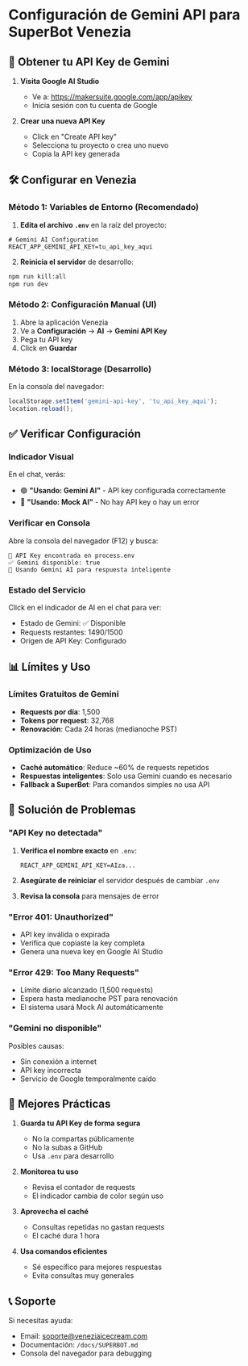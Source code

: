 # Configuración de Gemini API para SuperBot Venezia

## 🔑 Obtener tu API Key de Gemini

1. **Visita Google AI Studio**
   - Ve a: https://makersuite.google.com/app/apikey
   - Inicia sesión con tu cuenta de Google

2. **Crear una nueva API Key**
   - Click en "Create API key"
   - Selecciona tu proyecto o crea uno nuevo
   - Copia la API key generada

## 🛠️ Configurar en Venezia

### Método 1: Variables de Entorno (Recomendado)

1. **Edita el archivo `.env`** en la raíz del proyecto:
```env
# Gemini AI Configuration
REACT_APP_GEMINI_API_KEY=tu_api_key_aqui
```

2. **Reinicia el servidor** de desarrollo:
```bash
npm run kill:all
npm run dev
```

### Método 2: Configuración Manual (UI)

1. Abre la aplicación Venezia
2. Ve a **Configuración** → **AI** → **Gemini API Key**
3. Pega tu API key
4. Click en **Guardar**

### Método 3: localStorage (Desarrollo)

En la consola del navegador:
```javascript
localStorage.setItem('gemini-api-key', 'tu_api_key_aqui');
location.reload();
```

## ✅ Verificar Configuración

### Indicador Visual

En el chat, verás:
- 🟢 **"Usando: Gemini AI"** - API key configurada correctamente
- 🔴 **"Usando: Mock AI"** - No hay API key o hay un error

### Verificar en Consola

Abre la consola del navegador (F12) y busca:
```
🔑 API Key encontrada en process.env
✅ Gemini disponible: true
🎉 Usando Gemini AI para respuesta inteligente
```

### Estado del Servicio

Click en el indicador de AI en el chat para ver:
- Estado de Gemini: ✅ Disponible
- Requests restantes: 1490/1500
- Origen de API Key: Configurado

## 📊 Límites y Uso

### Límites Gratuitos de Gemini
- **Requests por día**: 1,500
- **Tokens por request**: 32,768
- **Renovación**: Cada 24 horas (medianoche PST)

### Optimización de Uso
- **Caché automático**: Reduce ~60% de requests repetidos
- **Respuestas inteligentes**: Solo usa Gemini cuando es necesario
- **Fallback a SuperBot**: Para comandos simples no usa API

## 🚨 Solución de Problemas

### "API Key no detectada"

1. **Verifica el nombre exacto** en `.env`:
   ```env
   REACT_APP_GEMINI_API_KEY=AIza...
   ```

2. **Asegúrate de reiniciar** el servidor después de cambiar `.env`

3. **Revisa la consola** para mensajes de error

### "Error 401: Unauthorized"

- API key inválida o expirada
- Verifica que copiaste la key completa
- Genera una nueva key en Google AI Studio

### "Error 429: Too Many Requests"

- Límite diario alcanzado (1,500 requests)
- Espera hasta medianoche PST para renovación
- El sistema usará Mock AI automáticamente

### "Gemini no disponible"

Posibles causas:
- Sin conexión a internet
- API key incorrecta
- Servicio de Google temporalmente caído

## 🎯 Mejores Prácticas

1. **Guarda tu API Key de forma segura**
   - No la compartas públicamente
   - No la subas a GitHub
   - Usa `.env` para desarrollo

2. **Monitorea tu uso**
   - Revisa el contador de requests
   - El indicador cambia de color según uso

3. **Aprovecha el caché**
   - Consultas repetidas no gastan requests
   - El caché dura 1 hora

4. **Usa comandos eficientes**
   - Sé específico para mejores respuestas
   - Evita consultas muy generales

## 📞 Soporte

Si necesitas ayuda:
- Email: soporte@veneziaicecream.com
- Documentación: `/docs/SUPERBOT.md`
- Consola del navegador para debugging